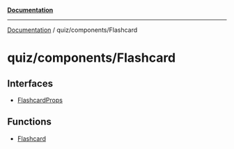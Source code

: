 [**Documentation**](../../../README.md)

***

[Documentation](../../../README.md) / quiz/components/Flashcard

# quiz/components/Flashcard

## Interfaces

- [FlashcardProps](interfaces/FlashcardProps.md)

## Functions

- [Flashcard](functions/Flashcard.md)
